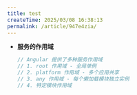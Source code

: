 ```yaml
---
title: test
createTime: 2025/03/08 16:38:13
permalink: /article/947e4zia/
---
```

- **服务的作用域**

  ```typescript
  // Angular 提供了多种服务作用域
  // 1. root 作用域 - 全局单例
  // 2. platform 作用域 - 多个应用共享
  // 3. any 作用域 - 每个懒加载模块独立实例
  // 4. 特定模块作用域
  ```